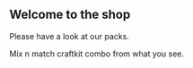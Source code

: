 ## Welcome to the shop

Please have a look at our packs. 

Mix n match craftkit combo from what you see.
